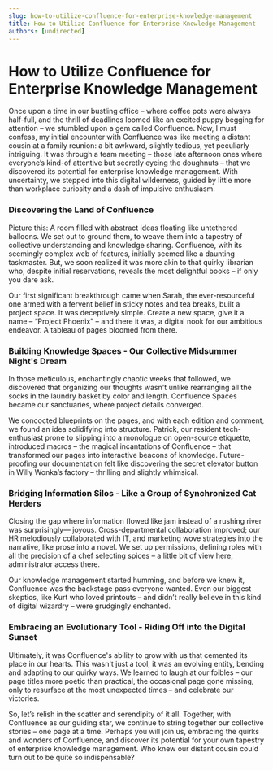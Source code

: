 ```yaml
---
slug: how-to-utilize-confluence-for-enterprise-knowledge-management
title: How to Utilize Confluence for Enterprise Knowledge Management
authors: [undirected]
---
```



# How to Utilize Confluence for Enterprise Knowledge Management

Once upon a time in our bustling office – where coffee pots were always half-full, and the thrill of deadlines loomed like an excited puppy begging for attention – we stumbled upon a gem called Confluence. Now, I must confess, my initial encounter with Confluence was like meeting a distant cousin at a family reunion: a bit awkward, slightly tedious, yet peculiarly intriguing. It was through a team meeting – those late afternoon ones where everyone’s kind-of attentive but secretly eyeing the doughnuts – that we discovered its potential for enterprise knowledge management. With uncertainty, we stepped into this digital wilderness, guided by little more than workplace curiosity and a dash of impulsive enthusiasm.

### Discovering the Land of Confluence

Picture this: A room filled with abstract ideas floating like untethered balloons. We set out to ground them, to weave them into a tapestry of collective understanding and knowledge sharing. Confluence, with its seemingly complex web of features, initially seemed like a daunting taskmaster. But, we soon realized it was more akin to that quirky librarian who, despite initial reservations, reveals the most delightful books – if only you dare ask.

Our first significant breakthrough came when Sarah, the ever-resourceful one armed with a fervent belief in sticky notes and tea breaks, built a project space. It was deceptively simple. Create a new space, give it a name – “Project Phoenix” – and there it was, a digital nook for our ambitious endeavor. A tableau of pages bloomed from there.

### Building Knowledge Spaces - Our Collective Midsummer Night's Dream

In those meticulous, enchantingly chaotic weeks that followed, we discovered that organizing our thoughts wasn't unlike rearranging all the socks in the laundry basket by color and length. Confluence Spaces became our sanctuaries, where project details converged.

We concocted blueprints on the pages, and with each edition and comment, we found an idea solidifying into structure. Patrick, our resident tech-enthusiast prone to slipping into a monologue on open-source etiquette, introduced macros – the magical incantations of Confluence – that transformed our pages into interactive beacons of knowledge. Future-proofing our documentation felt like discovering the secret elevator button in Willy Wonka’s factory – thrilling and slightly whimsical.

### Bridging Information Silos - Like a Group of Synchronized Cat Herders

Closing the gap where information flowed like jam instead of a rushing river was surprisingly— joyous. Cross-departmental collaboration improved; our HR melodiously collaborated with IT, and marketing wove strategies into the narrative, like prose into a novel. We set up permissions, defining roles with all the precision of a chef selecting spices – a little bit of view here, administrator access there.

Our knowledge management started humming, and before we knew it, Confluence was the backstage pass everyone wanted. Even our biggest skeptics, like Kurt who loved printouts – and didn’t really believe in this kind of digital wizardry – were grudgingly enchanted.

### Embracing an Evolutionary Tool - Riding Off into the Digital Sunset

Ultimately, it was Confluence's ability to grow with us that cemented its place in our hearts. This wasn't just a tool, it was an evolving entity, bending and adapting to our quirky ways. We learned to laugh at our foibles – our page titles more poetic than practical, the occasional page gone missing, only to resurface at the most unexpected times – and celebrate our victories.

So, let’s relish in the scatter and serendipity of it all. Together, with Confluence as our guiding star, we continue to string together our collective stories – one page at a time. Perhaps you will join us, embracing the quirks and wonders of Confluence, and discover its potential for your own tapestry of enterprise knowledge management. Who knew our distant cousin could turn out to be quite so indispensable?
